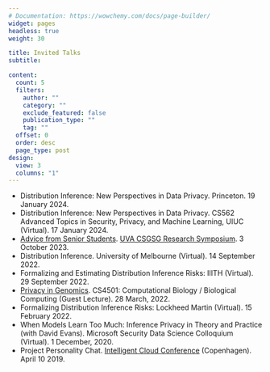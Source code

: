 ```yaml
---
# Documentation: https://wowchemy.com/docs/page-builder/
widget: pages
headless: true
weight: 30

title: Invited Talks
subtitle:

content:
  count: 5
  filters:
    author: ""
    category: ""
    exclude_featured: false
    publication_type: ""
    tag: ""
  offset: 0
  order: desc
  page_type: post
design:
  view: 3
  columns: "1"
---
```


- Distribution Inference: New Perspectives in Data Privacy. Princeton. 19 January 2024.
- Distribution Inference: New Perspectives in Data Privacy. CS562 Advanced Topics in Security, Privacy, and Machine Learning, UIUC (Virtual). 17 January 2024.
- [Advice from Senior Students]((https://web.archive.org/web/20231003192534/https://csgsg.org/symposium/)). [UVA CSGSG Research Symposium]((https://csgsg.org/symposium/)). 3 October 2023.
- Distribution Inference. University of Melbourne (Virtual). 14 September 2022.
- Formalizing and Estimating Distribution Inference Risks: IIITH (Virtual). 29 September 2022.
- [Privacy in Genomics](https://computingbiology.github.io/s22/class18/). CS4501: Computational Biology / Biological Computing (Guest Lecture). 28 March, 2022.
- Formalizing Distribution Inference Risks: Lockheed Martin (Virtual). 15 February 2022.
- When Models Learn Too Much: Inference Privacy in Theory and Practice (with David Evans). Microsoft Security Data Science Colloquium (Virtual). 1 December, 2020.
- Project Personality Chat. [Intelligent Cloud Conference](https://intelligentcloud.dk/) (Copenhagen). April 10 2019.
